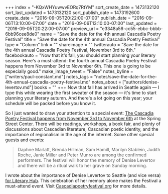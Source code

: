 +++
index = "-KQxWHYuwwvEORq7RtYM"
sort_create_date = 1473132120
sort_last_updated = 1473132120
sort_publish_date = 1473192600
create_date = "2016-09-05T20:22:00-07:00"
publish_date = "2016-09-06T13:10:00-07:00"
date = "2016-09-06T13:10:00-07:00"
last_updated = "2016-09-05T20:22:00-07:00"
preview_url = "e3348a56-cc55-ebbc-bbbb-6bb96cee8de0"
name = "Save the date for the 4th annual Cascadia Poetry Festival"
title = "Save the date for the 4th annual Cascadia Poetry Festival"
type = "Column"
link = ""
shareimage = ""
twitterauto = "Save the date for the 4th annual Cascadia Poetry Festival, November 3rd to 6th."
facebookauto = "Now that it's fall, you should start planning your literary season. Here's a must-attend: the fourth annual Cascadia Poetry Festival happens from November 3rd to November 6th. This one is going to be especially good."
make_image_tweet = "False"
notes_byline = ["writers/paul-constant.md"]
notes_tags = "notes/save-the-date-for-the-4th-annual-cascadia-poetry-festival.md"
notes_about = ["authors/denise-levertov.md"]
books = ""
+++
Now that fall has arrived in Seattle again — I type this while wearing the first sweater of the season — it's time to start planning your literary autumn. And there's a lot going on this year; your schedule will be packed before you know it.

So I just wanted to draw your attention to a special event: [The Cascadia Poetry Festival happens from November 3rd to November 6th](http://cascadiapoetryfestival.org/) at the Spring Street Center. There will be readings, workshops, a book fair, and plenty of discussions about Cascadian literature, Cascadian poetic identity, and the importance of regionalism in the age of the internet. Some other special guests and events:

<blockquote>Daphne Marlatt, Brenda Hillman, Sam Hamill, Marilyn Stablein, Judith Roche, Janie Miller and Peter Munro are among the confirmed performers. The festival will honor the memory of Denise Levertov and there will be a ritual walk to her grave on Sunday morning.</blockquote>

I wrote about the importance of Denise Levertov to Seattle (and vice versa) [for Literary Hub](http://lithub.com/denise-levertov/). This celebration of her memory alone makes the Festival a must-attend event. Visit [Cascadiapoetryfestival.org](http://cascadiapoetryfestival.org/) for more details.
